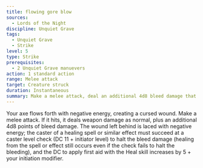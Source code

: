 ```yaml
---
title: flowing gore blow
sources:
  - Lords of the Night
discipline: Unquiet Grave
tags:
  - Unquiet Grave
  - Strike
level: 5
type: Strike
prerequisites:
  - 2 Unquiet Grave manuevers
action: 1 standard action
range: Melee attack
target: Creature struck
duration: Instantaneous
summary: Make a melee attack, deal an additional 4d8 bleed damage that is difficult to heal.
---
```


Your axe flows forth with negative energy, creating a cursed wound. Make a melee attack. If it hits, it deals weapon damage as normal, plus an additional 4d8 points of bleed damage. The wound left behind is laced with negative energy; the caster of a healing spell or similar effect must succeed at a caster level check (DC 11 + initiator level) to halt the bleed damage (healing from the spell or effect still occurs even if the check fails to halt the bleeding), and the DC to apply first aid with the Heal skill increases by 5 + your initiation modifier.

